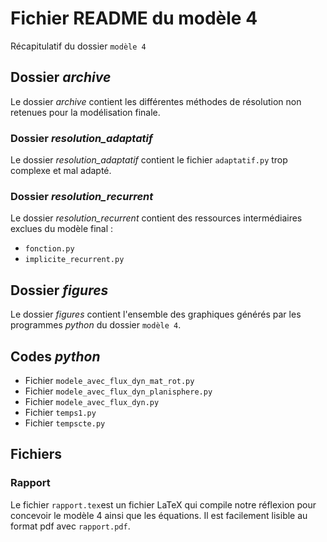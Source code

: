 # Fichier README du modèle 4

Récapitulatif du dossier `modèle 4`

## Dossier _archive_

Le dossier _archive_ contient les différentes méthodes de résolution non retenues pour la modélisation finale.

### Dossier _resolution_adaptatif_

Le dossier _resolution_adaptatif_ contient le fichier `adaptatif.py` trop complexe et mal adapté.

### Dossier _resolution_recurrent_

Le dossier _resolution_recurrent_ contient des ressources intermédiaires exclues du modèle final :
- `fonction.py`
- `implicite_recurrent.py`

## Dossier _figures_

Le dossier _figures_ contient l'ensemble des graphiques générés par les programmes _python_ du dossier `modèle 4`.

## Codes _python_

- Fichier `modele_avec_flux_dyn_mat_rot.py`
- Fichier `modele_avec_flux_dyn_planisphere.py`
- Fichier `modele_avec_flux_dyn.py`
- Fichier `temps1.py`
- Fichier `tempscte.py`

## Fichiers
### Rapport

Le fichier `rapport.tex`est un fichier LaTeX qui compile notre réflexion pour concevoir le modèle 4 ainsi que les équations. Il est facilement lisible au format pdf avec `rapport.pdf`.